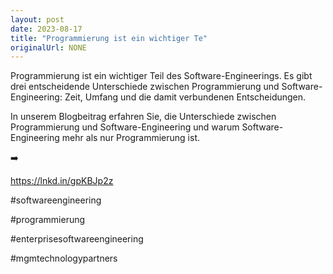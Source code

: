```yaml
---
layout: post
date: 2023-08-17
title: "Programmierung ist ein wichtiger Te"
originalUrl: NONE
---
```


Programmierung ist ein wichtiger Teil des Software-Engineerings. Es gibt drei entscheidende Unterschiede zwischen Programmierung und Software-Engineering: Zeit, Umfang und die damit verbundenen Entscheidungen.

In unserem Blogbeitrag erfahren Sie, die Unterschiede zwischen Programmierung und Software-Engineering und warum Software-Engineering mehr als nur Programmierung ist.

➡️

https://lnkd.in/gpKBJp2z

#softwareengineering

#programmierung

#enterprisesoftwareengineering

#mgmtechnologypartners